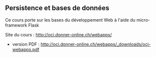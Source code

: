 ## Persistence et bases de données

Ce cours porte sur les bases du développement Web à l'aide du micro-framework Flask

Site du cours : http://oci.donner-online.ch/webapps/

*   version PDF : http://oci.donner-online.ch/webapps/_downloads/oci-webapps.pdf
